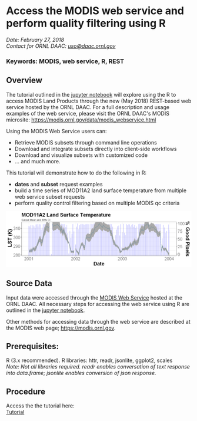 # Access the MODIS web service and perform quality filtering using R

*Date: February 27, 2018*  
*Contact for ORNL DAAC: uso@daac.ornl.gov*  

### Keywords: MODIS, web service, R, REST

## Overview

The tutorial outlined in the [jupyter notebook](modis_restservice_qc_filter_R.ipynb) will explore using the R to access MODIS Land Products through the new (May 2018) REST-based web service hosted by the ORNL DAAC. For a full description and usage examples of the web service, please visit the ORNL DAAC's MODIS microsite: https://modis.ornl.gov/data/modis_webservice.html

Using the MODIS Web Service users can:

* Retrieve MODIS subsets through command line operations
* Download and integrate subsets directly into client-side workflows
* Download and visualize subsets with customized code 
* ... and much more.

This tutorial will demonstrate how to do the following in R:

* **dates** and **subset** request examples
* build a time series of MOD11A2 land surface temperature from multiple web service subset requests
* perform quality control filtering based on multiple MODIS qc criteria

![Daytime LST for North Table Mountain Ecological Preserve 2001-2003](lst_timeseries_example.png)

## Source Data

Input data were accessed through the [MODIS Web Service](https://modis.ornl.gov/data/modis_webservice.html) hosted at the ORNL DAAC. All necessary steps for accessing the web service using R are outlined in the [jupyter notebook](modis_restservice_qc_filter_R.ipynb).

Other methods for accessing data through the web service are described at the MODIS web page; https://modis.ornl.gov. 

## Prerequisites: 

R (3.x recommended). R libraries: httr, readr, jsonlite, ggplot2, scales  
*Note: Not all libraries required. readr enables conversation of text response into data.frame; jsonlite enables conversion of json response.*

## Procedure

Access the the tutorial here:  
[Tutorial](modis_restservice_qc_filter_R.ipynb)
